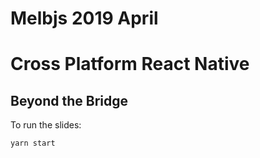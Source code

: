 # Melbjs 2019 April

# Cross Platform React Native

## Beyond the Bridge

To run the slides:

```
yarn start
```
